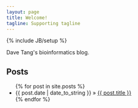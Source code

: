 ```yaml
---
layout: page
title: Welcome!
tagline: Supporting tagline
---
```

{% include JB/setup %}

Dave Tang's bioinformatics blog.

## Posts

<ul class="posts">
  {% for post in site.posts %}
    <li><span>{{ post.date | date_to_string }}</span> &raquo; <a href="{{ BASE_PATH }}{{ post.url }}">{{ post.title }}</a></li>
  {% endfor %}
</ul>

